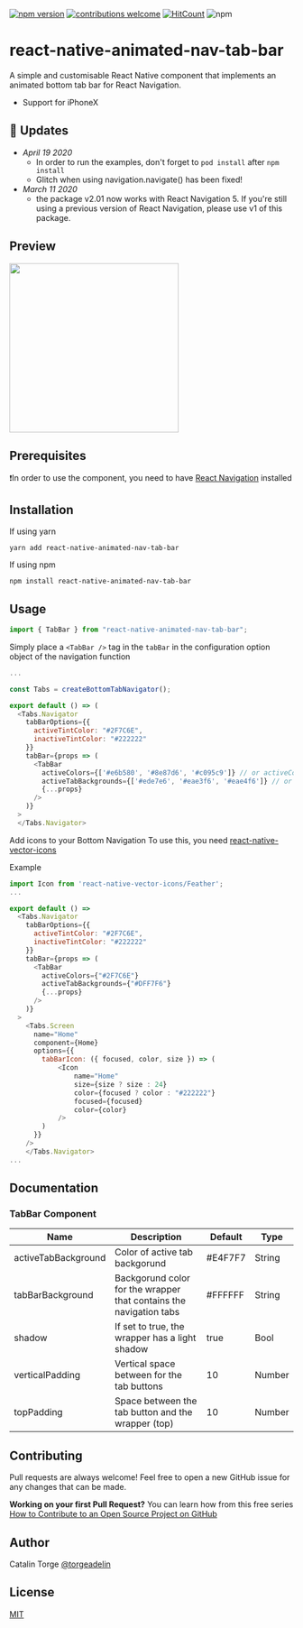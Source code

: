 [![npm version](https://badge.fury.io/js/react-native-animated-nav-tab-bar.svg)](https://badge.fury.io/js/react-native-animated-nav-tab-bar)
[![contributions welcome](https://img.shields.io/badge/contributions-welcome-brightgreen.svg?style=flat)](https://github.com/dwyl/esta/issues)
[![HitCount](https://hits.dwyl.com/{username}/{project-name}.svg)](https://hits.dwyl.com/{username}/{project-name})
![npm](https://img.shields.io/npm/dw/react-native-animated-nav-tab-bar.svg)

# react-native-animated-nav-tab-bar

A simple and customisable React Native component that implements an animated bottom tab bar for React Navigation.

- Support for iPhoneX

## 📆 Updates 

- *April 19 2020*
  - In order to run the examples, don't forget to `pod install` after `npm install`
  - Glitch when using navigation.navigate() has been fixed!
- *March 11 2020*
  - the package v2.01 now works with React Navigation 5. If you're still using a previous version of React Navigation, please use v1 of this package.


## Preview

<img src="https://i.imgur.com/lRG92ds.gif" width="300">

## Prerequisites

❗️In order to use the component, you need to have [React Navigation](https://reactnavigation.org/) installed

## Installation

If using yarn

```
yarn add react-native-animated-nav-tab-bar
```

If using npm

```
npm install react-native-animated-nav-tab-bar
```

## Usage

```javascript
import { TabBar } from "react-native-animated-nav-tab-bar";
```

Simply place a `<TabBar />` tag in the `tabBar` in the configuration option object of the navigation function

```javascript
...

const Tabs = createBottomTabNavigator();

export default () => (
  <Tabs.Navigator
    tabBarOptions={{
      activeTintColor: "#2F7C6E",
      inactiveTintColor: "#222222"
    }}
    tabBar={props => (
      <TabBar
        activeColors={['#e6b580', '#8e87d6', '#c095c9']} // or activeColors={'#e6b580'}
        activeTabBackgrounds={['#ede7e6', '#eae3f6', '#eae4f6']} // or activeTabBackgrounds={'#ede7e6'}
        {...props}
      />
    )}
  >
  </Tabs.Navigator>
```

Add icons to your Bottom Navigation
To use this, you need [react-native-vector-icons](https://github.com/oblador/react-native-vector-icons)

Example

```javascript
import Icon from 'react-native-vector-icons/Feather';
...

export default () =>
  <Tabs.Navigator
    tabBarOptions={{
      activeTintColor: "#2F7C6E",
      inactiveTintColor: "#222222"
    }}
    tabBar={props => (
      <TabBar
        activeColors={"#2F7C6E"}
        activeTabBackgrounds={"#DFF7F6"}
        {...props}
      />
    )}
  >
    <Tabs.Screen
      name="Home"
      component={Home}
      options={{
        tabBarIcon: ({ focused, color, size }) => (
            <Icon
                name="Home"
                size={size ? size : 24}
                color={focused ? color : "#222222"}
                focused={focused}
                color={color}
            />
        )
      }}
    />
    </Tabs.Navigator>
...
```

## Documentation

### TabBar Component

| Name                | Description                                                        | Default | Type   |
| ------------------- | ------------------------------------------------------------------ | ------- | ------ |
| activeTabBackground | Color of active tab backgorund                                     | #E4F7F7 | String |
| tabBarBackground    | Backgorund color for the wrapper that contains the navigation tabs | #FFFFFF | String |
| shadow              | If set to true, the wrapper has a light shadow                     | true    | Bool   |
| verticalPadding     | Vertical space between for the tab buttons                         | 10      | Number |
| topPadding          | Space between the tab button and the wrapper (top)                 | 10      | Number |

## Contributing

Pull requests are always welcome! Feel free to open a new GitHub issue for any changes that can be made.

**Working on your first Pull Request?** You can learn how from this free series [How to Contribute to an Open Source Project on GitHub](https://egghead.io/courses/how-to-contribute-to-an-open-source-project-on-github)

## Author

Catalin Torge [@torgeadelin](https://twitter.com/torgeadelin)

## License

[MIT](https://github.com/torgeadelin/react-native-animated-nav-tab-bar/blob/master/LICENSE)
